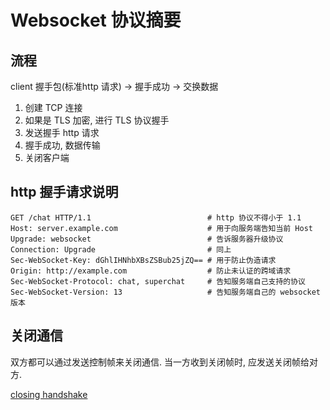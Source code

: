# Websocket 协议摘要

## 流程

client 握手包(标准http 请求) -> 握手成功 -> 交换数据

1. 创建 TCP 连接
2. 如果是 TLS 加密, 进行 TLS 协议握手
3. 发送握手 http 请求
4. 握手成功, 数据传输
5. 关闭客户端

## http 握手请求说明

```
GET /chat HTTP/1.1                          # http 协议不得小于 1.1
Host: server.example.com                    # 用于向服务端告知当前 Host
Upgrade: websocket                          # 告诉服务器升级协议
Connection: Upgrade                         # 同上
Sec-WebSocket-Key: dGhlIHNhbXBsZSBub25jZQ== # 用于防止伪造请求
Origin: http://example.com                  # 防止未认证的跨域请求
Sec-WebSocket-Protocol: chat, superchat     # 告知服务端自己支持的协议
Sec-WebSocket-Version: 13                   # 告知服务端自己的 websocket 版本
```

## 关闭通信

双方都可以通过发送控制帧来关闭通信. 当一方收到关闭帧时, 应发送关闭帧给对方.

[closing handshake](https://tools.ietf.org/html/rfc6455#section-1.4)